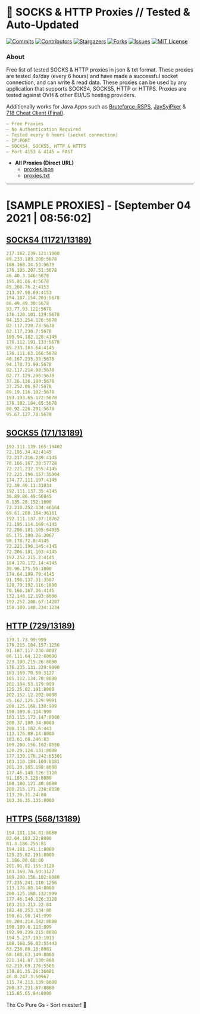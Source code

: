 <!-- MARKDOWN LINKS & IMAGES -->
<!-- https://www.markdownguide.org/basic-syntax/#reference-style-links -->
[contributors-shield]: https://img.shields.io/github/contributors/KaiBurton/free-proxies-autoupdated?style=for-the-badge
[contributors-url]: https://github.com/KaiBurton/free-proxies-autoupdated/graphs/contributors
[forks-shield]: https://img.shields.io/github/forks/KaiBurton/free-proxies-autoupdated?style=for-the-badge
[forks-url]: https://github.com/KaiBurton/free-proxies-autoupdated/network/members
[stars-shield]: https://img.shields.io/github/stars/KaiBurton/free-proxies-autoupdated?style=for-the-badge
[stars-url]: https://github.com/KaiBurton/free-proxies-autoupdated/stargazers
[issues-shield]: https://img.shields.io/github/issues/KaiBurton/free-proxies-autoupdated?style=for-the-badge
[issues-url]: https://github.com/KaiBurton/free-proxies-autoupdated/issues
[license-shield]: https://img.shields.io/github/license/KaiBurton/free-proxies-autoupdated?style=for-the-badge
[license-url]: https://github.com/KaiBurton/free-proxies-autoupdated/blob/main/LICENSE
[commit-shield]: https://img.shields.io/github/last-commit/KaiBurton/free-proxies-autoupdated?style=for-the-badge
[commit-url]: https://github.com/KaiBurton/free-proxies-autoupdated/commits/main

# 🎁 SOCKS & HTTP Proxies // Tested & Auto-Updated

[![Commits][commit-shield]][commit-url]
[![Contributors][contributors-shield]][contributors-url]
[![Stargazers][stars-shield]][stars-url]
[![Forks][forks-shield]][forks-url]
[![Issues][issues-shield]][issues-url]
[![MIT License][license-shield]][license-url]

### About
Free list of tested SOCKS & HTTP proxies in json & txt format. These proxies are tested 4x/day (every 6 hours) and have made a successful socket connection, and can write & read data. These proxies can be used by any application that supports SOCKS4, SOCKS5, HTTP or HTTPS. Proxies are tested against OVH & other EU/US hosting providers.

Additionally works for Java Apps such as [Bruteforce-RSPS](https://github.com/KaiBurton/Bruteforce-RSPS), [JaySyiPker](https://github.com/JayArrowz/JaySyiPker) & [718 Cheat Client (Final)](https://github.com/KaiBurton/718-Cheat-Client-Final). 

```yaml
— Free Proxies
— No Authentication Required
— Tested every 6 hours (socket connection)
— IP:PORT
— SOCKS4, SOCKS5, HTTP & HTTPS
— Port 4153 & 4145 = FAST
```

- **All Proxies (Direct URL)**
  - [proxies.json](https://raw.githubusercontent.com/KaiBurton/free-proxies-autoupdated/main/proxies.json)
  - [proxies.txt](https://raw.githubusercontent.com/KaiBurton/free-proxies-autoupdated/main/proxies.txt)

---

# [SAMPLE PROXIES] - [September 04 2021 | 08:56:02]

## [SOCKS4 (11721/13189)](https://raw.githubusercontent.com/KaiBurton/free-proxies-autoupdated/main/proxies-socks4.txt)
```yaml
217.182.239.121:1000
89.233.189.200:5678
188.168.34.53:5678
176.105.207.51:5678
46.40.3.146:5678
195.81.66.4:5678
85.208.76.2:4153
213.97.98.89:4153
194.187.154.203:5678
86.49.49.30:5678
93.77.93.121:5678
176.120.101.129:5678
94.153.254.126:5678
82.117.228.73:5678
82.117.230.7:5678
109.94.182.128:4145
176.112.191.133:5678
89.233.183.64:4145
176.111.63.166:5678
46.167.235.33:5678
94.178.73.99:5678
82.117.214.98:5678
82.77.129.206:5678
37.26.136.189:5678
37.252.86.97:5678
89.19.116.102:5678
193.193.65.172:5678
176.102.194.65:5678
80.92.226.201:5678
95.67.127.70:5678
```

## [SOCKS5 (171/13189)](https://raw.githubusercontent.com/KaiBurton/free-proxies-autoupdated/main/proxies-socks5.txt)
```yaml
192.111.139.165:19402
72.195.34.42:4145
72.217.216.239:4145
70.166.167.38:57728
72.221.232.155:4145
72.221.196.157:35904
174.77.111.197:4145
72.49.49.11:31034
192.111.137.35:4145
36.89.86.49:56845
8.135.28.152:1080
72.210.252.134:46164
69.61.200.104:36181
192.111.137.37:18762
72.195.114.169:4145
72.206.181.105:64935
85.175.100.26:2067
98.178.72.8:4145
72.221.196.145:4145
72.206.181.103:4145
192.252.215.2:4145
184.178.172.14:4145
39.96.175.55:1080
174.64.199.79:4145
91.198.137.31:3507
120.79.192.116:1080
70.166.167.36:4145
132.148.12.193:8000
192.252.208.67:14287
150.109.148.234:1234
```

## [HTTP (729/13189)](https://raw.githubusercontent.com/KaiBurton/free-proxies-autoupdated/main/proxies-http.txt)
```yaml
179.1.73.99:999
176.215.184.157:1256
91.187.117.230:8087
86.111.64.122:60080
223.100.215.26:8080
176.235.131.229:9090
103.169.70.50:3127
105.112.134.70:8080
201.184.53.179:999
125.25.82.191:8080
202.152.12.202:8080
45.167.125.129:9991
200.125.168.130:999
190.109.6.114:999
103.115.173.147:8080
200.37.108.34:8080
200.111.182.6:443
113.176.88.14:8080
103.61.68.246:83
109.200.156.102:8080
120.29.124.131:8080
177.139.176.242:65301
103.110.184.109:8181
201.20.105.198:8080
177.46.148.126:3128
91.185.3.126:8080
180.180.123.40:8080
200.215.171.238:8080
113.20.31.24:80
103.36.35.135:8080
```

## [HTTPS (568/13189)](https://raw.githubusercontent.com/KaiBurton/free-proxies-autoupdated/main/proxies-https.txt)
```yaml
194.181.134.81:8080
82.64.183.22:8080
81.3.186.255:81
194.181.141.1:8080
125.25.82.191:8080
1.186.80.68:80
201.91.82.155:3128
103.169.70.50:3127
109.200.156.102:8080
77.236.241.110:1256
113.176.88.14:8080
200.125.168.132:999
177.46.148.126:3128
103.213.213.22:84
182.48.253.134:80
190.61.90.141:999
89.204.214.142:8080
190.109.6.113:999
192.99.239.215:8080
194.5.237.193:1013
188.168.56.82:55443
83.238.80.10:8081
68.188.63.149:8080
221.141.87.130:808
62.210.69.176:5566
170.81.35.26:36681
46.8.247.3:50967
115.74.213.139:8080
200.37.231.67:8080
115.85.65.94:8080
```



Thx Co Pure Gs - Sort miester! 💟